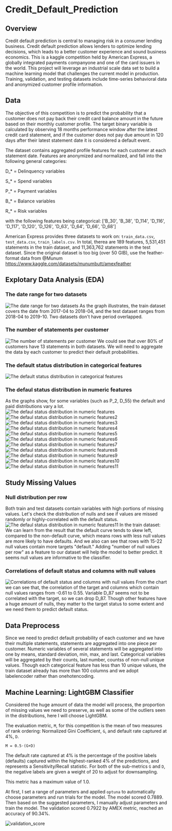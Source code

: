 # Credit_Default_Prediction

## Overview
Credit default prediction is central to managing risk in a consumer lending business. Credit default prediction allows lenders to optimize lending decisions, which leads to a better customer experience and sound business economics. This is a kaggle competition held by American Express, a globally integrated payments companyone and one of the card issuers in the world. 
This project will leverage an industrial scale data set to build a machine learning model that challenges the current model in production. Training, validation, and testing datasets include time-series behavioral data and anonymized customer profile information. 

## Data
The objective of this competition is to predict the probability that a customer does not pay back their credit card balance amount in the future based on their monthly customer profile. The target binary variable is calculated by observing 18 months performance window after the latest credit card statement, and if the customer does not pay due amount in 120 days after their latest statement date it is considered a default event.

The dataset contains aggregated profile features for each customer at each statement date. Features are anonymized and normalized, and fall into the following general categories:

D_* = Delinquency variables

S_* = Spend variables

P_* = Payment variables

B_* = Balance variables

R_* = Risk variables

with the following features being categorical:
['B_30', 'B_38', 'D_114', 'D_116', 'D_117', 'D_120', 'D_126', 'D_63', 'D_64', 'D_66', 'D_68']

American Express provides three datasets to work on: `train_data.csv`, `test_data.csv`, `train_labels.csv`. In total, therea are 189 features, 5,531,451 statements in the train dataset, and 11,363,762 statements in the test dataset. Since the original dataset is too big (over 50 GIB), use the feather-format data from @Munum https://www.kaggle.com/datasets/munumbutt/amexfeather

## Explotary Data Analysis (EDA)
### The date range for two datasets
![The date range for two datasets](https://github.com/ZiwenLyu/AMEX_Default_Prediction/blob/main/graphs/date%20range%20for%20two%20datasets.png)
As the graph illustrates, the train dataset covers the date from 2017-04 to 2018-04, and the test dataset ranges from 2018-04 to 2019-10. Two datasets don't have period overlapped.

### The number of statements per customer
![The number of statements per customer](https://github.com/ZiwenLyu/AMEX_Default_Prediction/blob/main/graphs/Count%20of%20statements%20per%20customer.png)
We could see that over 80% of customers have 13 statements in both datasets. We will need to aggregate the data by each customer to predict their default probabilities.

### The default status distribution in categorical features
![The default status distribution in categorical features](https://github.com/ZiwenLyu/AMEX_Default_Prediction/blob/main/graphs/default%20status%20distribution%20in%20categorical%20features.png)

### The defaul status distribution in numeric features
As the graphs show, for some variables (such as P_2, D_55) the default and paid distributions vary a lot.
![The defaul status distribution in numeric features](https://github.com/ZiwenLyu/AMEX_Default_Prediction/blob/main/graphs/default%20status%20distribution%20in%20num%20features.png)
![The defaul status distribution in numeric features2](https://github.com/ZiwenLyu/AMEX_Default_Prediction/blob/main/graphs/default%20status%20distribution%20in%20num%20features2.png)
![The defaul status distribution in numeric features3](https://github.com/ZiwenLyu/AMEX_Default_Prediction/blob/main/graphs/default%20status%20distribution%20in%20num%20features3.png)
![The defaul status distribution in numeric features4](https://github.com/ZiwenLyu/AMEX_Default_Prediction/blob/main/graphs/default%20status%20distribution%20in%20num%20features4.png)
![The defaul status distribution in numeric features5](https://github.com/ZiwenLyu/AMEX_Default_Prediction/blob/main/graphs/default%20status%20distribution%20in%20num%20features5.png)
![The defaul status distribution in numeric features6](https://github.com/ZiwenLyu/AMEX_Default_Prediction/blob/main/graphs/default%20status%20distribution%20in%20num%20features6.png)
![The defaul status distribution in numeric features7](https://github.com/ZiwenLyu/AMEX_Default_Prediction/blob/main/graphs/default%20status%20distribution%20in%20num%20features7.png)
![The defaul status distribution in numeric features8](https://github.com/ZiwenLyu/AMEX_Default_Prediction/blob/main/graphs/default%20status%20distribution%20in%20num%20features8.png)
![The defaul status distribution in numeric features9](https://github.com/ZiwenLyu/AMEX_Default_Prediction/blob/main/graphs/default%20status%20distribution%20in%20num%20features9.png)
![The defaul status distribution in numeric features10](https://github.com/ZiwenLyu/AMEX_Default_Prediction/blob/main/graphs/default%20status%20distribution%20in%20num%20features10.png)
![The defaul status distribution in numeric features11](https://github.com/ZiwenLyu/AMEX_Default_Prediction/blob/main/graphs/default%20status%20distribution%20in%20num%20features11.png)

## Study Missing Values
### Null distribution per row
Both train and test datasets contain variables with high portions of missing values. Let's check the distribution of nulls and see if values are missed randomly or highly-correlated with the default status.
![The defaul status distribution in numeric features11](https://github.com/ZiwenLyu/AMEX_Default_Prediction/blob/main/graphs/number%20of%20null%20values%20by%20default%20status%20(train).png)
In the train dataset: We can learn from the result that the default curve tends to skew left, compared to the non-default curve, which means rows with less null values are more likely to have defaults. And we also can see that rows with 15-22 null values contain more targets "default." Adding "number of null values per row" as a feature to our dataset will help the model to better predict. It seems null values are informative to the classifier.
### Correlations of default status and columns with null values
![Correlations of default status and columns with null values]()
From the chart we can see that, the correlation of the target and columns which contain null values ranges from -0.61 to 0.55. Variable D_87 seems not to be correlated with the target, so we can drop D_87. Though other features have a huge amount of nulls, they matter to the target status to some extent and we need them to predict default status.

## Data Preprocess
Since we need to predict default probability of each customer and we have their multiple statements, statements are aggregated into one piece per customer. Numeric variables of several statements will be aggregated into one by means, standard deviation, min, max, and last. Categorical variables will be aggregated by their counts, last number, countss of non-null unique values.
Though each categorical feature has less than 10 unique values, the train dataset already has more than 100 columns and we adopt labelencoder rather than onehotencoding.

## Machine Learning: LightGBM Classifier
Considered the huge amount of data the model will process, the proportion of missing values we need to preserve, as well as some of the outliers seen in the distributions, here I will choose LightGBM.

The evaluation metric, `M`, for this competition is the mean of two measures of rank ordering: Normalized Gini Coefficient, `G`, and default rate captured at 4%, `D`.

`M = 0.5⋅(G+D)`

The default rate captured at 4% is the percentage of the positive labels (defaults) captured within the highest-ranked 4% of the predictions, and represents a Sensitivity/Recall statistic.
For both of the sub-metrics `G` and `D`, the negative labels are given a weight of 20 to adjust for downsampling.

This metric has a maximum value of 1.0.

At first, I set a range of parameters and applied `optuna` to automatically choose parameters and run trials for the model. The model scored 0.7889. Then based on the suggested parameters, I manually adjust parameters and train the model. The validation scored 0.7922 by AMEX metric, reached an accuracy of 90.34%.

![validation_score](https://github.com/ZiwenLyu/AMEX_Default_Prediction/blob/main/graphs/validation_score.png)

